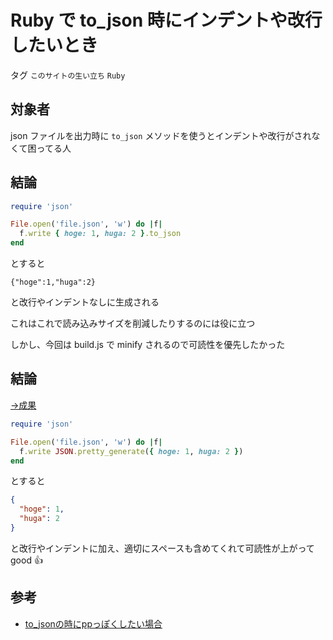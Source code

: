# Ruby で to_json 時にインデントや改行したいとき

タグ `このサイトの生い立ち` `Ruby`

## 対象者

json ファイルを出力時に `to_json` メソッドを使うとインデントや改行がされなくて困ってる人

## 結論

```ruby
require 'json'

File.open('file.json', 'w') do |f|
  f.write { hoge: 1, huga: 2 }.to_json
end
```

とすると

```
{"hoge":1,"huga":2}
```

と改行やインデントなしに生成される

これはこれで読み込みサイズを削減したりするのには役に立つ

しかし、今回は build.js で minify されるので可読性を優先したかった

## 結論

[→成果](https://github.com/shimomuh/shimomuh.github.io/commit/96b448f496f040fa89ea9db5e4956829c06ed3b1)

```ruby
require 'json'

File.open('file.json', 'w') do |f|
  f.write JSON.pretty_generate({ hoge: 1, huga: 2 })
end
```

とすると

```json
{
  "hoge": 1,
  "huga": 2
}
```

と改行やインデントに加え、適切にスペースも含めてくれて可読性が上がって good :+1:

## 参考

* [to_jsonの時にppっぽくしたい場合](http://hai3.net/blog/2013/02/14/json-pretty-generate/)
